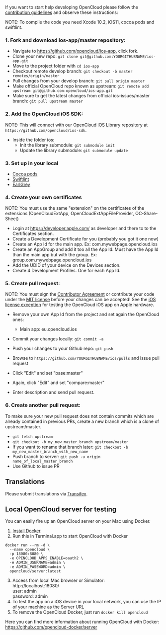 If you want to start help developing OpenCloud please follow the [contribution guidelines][0] and observe these instructions:


NOTE: To compile the code you need Xcode 10.2, iOS11, cocoa pods and swiftlint.

### 1. Fork and download ios-app/master repository:

* Navigate to https://github.com/opencloud/ios-app, click fork.
* Clone your new repo: ```git clone git@github.com:YOURGITHUBNAME/ios-app.git```
* Move to the project folder with ```cd ios-app```
* Checkout remote develop branch: ```git checkout -b master remotes/origin/master```
* Pull changes from your develop branch: ```git pull origin master```
* Make official OpenCloud repo known as upstream: ```git remote add upstream git@github.com:opencloud/ios-app.git```
* Make sure to get the latest changes from official ios-issues/master branch: ```git pull upstream master```


### 2. Add the OpenCloud iOS SDK:

NOTE: This will connect with our OpenCloud iOS Library repository at ```https://github.com/opencloud/ios-sdk```.

* Inside the folder ios:
  - Init the library submodule: ```git submodule init```
  - Update the library submodule: ```git submodule update```

### 3. Set up in your local

* [Cocoa pods][cocoapods]
* [Swiftlint][swiftlint]
* [EarlGrey][earlGrey]

[cocoapods]:https://cocoapods.org/
[swiftlint]:https://github.com/realm/SwiftLint/blob/master/README.md
[earlGrey]:https://github.com/google/EarlGrey/blob/master/docs/install-and-run.md#cocoapods-installation

### 4. Create your own certificates

NOTE: You must use the same "extension" on the certificates of the extensions (OpenCloudExtApp, OpenCloudExtAppFileProvider, OC-Share-Sheet)

* Login at https://developer.apple.com/ as developer and there to to the Certificates section.
* Create a Development Certificate for you (probably you got it one now)
* Create an App Id for the main app. Ex: com.mywebpage.opencloud.ios
* Create an AppGroup and add it too all the App Id. Must have the App Id than the main app but with the group. Ex: group.com.mywebpage.opencloud.ios
* Add the UDID of your device on the Devices section.
* Create 4 Development Profiles. One for each App Id.

### 5. Create pull request:

NOTE: You must sign the [Contributor Agreement][1] or contribute your code under the [MIT license][2] before your changes can be accepted! See the [iOS license exception][3] for testing the OpenCloud iOS app on Apple hardware.

* Remove your own App Id from the project and set again the OpenCloud ones:
  - Main app: eu.opencloud.ios

* Commit your changes locally: ```git commit -a```
* Push your changes to your Github repo: ```git push```
* Browse to ```https://github.com/YOURGITHUBNAME/ios/pulls``` and issue pull request
* Click "Edit" and set "base:master"
* Again, click "Edit" and set "compare:master"
* Enter description and send pull request.

### 6. Create another pull request:

To make sure your new pull request does not contain commits which are already contained in previous PRs, create a new branch which is a clone of upstream/master.

* ```git fetch upstream```
* ```git checkout -b my_new_master_branch upstream/master```
* If you want to rename that branch later: ```git checkout -b my_new_master_branch_with_new_name```
* Push branch to server: ```git push -u origin name_of_local_master_branch```
* Use Github to issue PR

## Translations
Please submit translations via [Transifex][transifex].

[transifex]: https://www.transifex.com/projects/p/opencloud/


[0]: https://github.com/opencloud/ios/CONTRIBUTING.md
[1]: https://opencloud.eu/about/contributor-agreement/
[2]: http://opensource.org/licenses/MIT
[3]: https://opencloud.eu/contribute/iOS-license-exception/

## Local OpenCloud server for testing

You can easily fire up an OpenCloud server on your Mac using Docker.

1. [Install Docker](https://docs.docker.com/docker-for-mac/)
2. Run this in Terminal.app to start OpenCloud with Docker
```
docker run --rm -d \
  --name opencloud \
  -p 18080:8080 \
  -e OPENCLOUD_APPS_ENABLE=oauth2 \
  -e ADMIN_USERNAME=admin \
  -e ADMIN_PASSWORD=admin \
  opencloud/server:latest
```
3. Access from local Mac browser or Simulator:  
 http://localhost:18080/  
 user: admin  
 password: admin
4. To test the  app on a iOS device in your local network, you can use the IP of your machine as the Server URL
5. To remove the OpenCloud Docker, just run `docker kill opencloud`

Here you can find more information about running OpenCloud with Docker:
https://github.com/opencloud-docker/server
